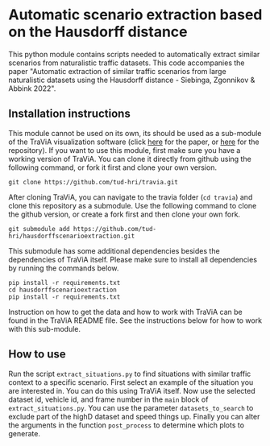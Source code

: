# Automatic scenario extraction based on the Hausdorff distance
This python module contains scripts needed to automatically extract similar scenarios from naturalistic traffic datasets. This code accompanies the paper 
"Automatic extraction of similar traffic scenarios from large naturalistic datasets using the Hausdorff distance - Siebinga, Zgonnikov & Abbink 2022". 

## Installation instructions
This module cannot be used on its own, its should be used as a sub-module of the TraViA visualization software (click 
[here](https://joss.theoj.org/papers/10.21105/joss.03607) for the paper, or [here](https://github.com/tud-hri/travia) for the repository). If you want to 
use this module, first make sure you have a working version of TraViA. You can clone it directly from github using the following command, or fork it first 
and clone your own version.

```
git clone https://github.com/tud-hri/travia.git
```

After cloning TraViA, you can navigate to the travia folder (`cd travia`) and clone this repository as a submodule. Use the following command to clone the 
github version, or create a fork first and then clone your own fork.

```
git submodule add https://github.com/tud-hri/hausdorffscenarioextraction.git
```

This submodule has some additional dependencies besides the dependencies of TraViA itself. Please make sure to install all dependencies by running the 
commands below. 

```
pip install -r requirements.txt
cd hausdorffscenarioextraction
pip install -r requirements.txt
```

Instruction on how to get the data and how to work with TraViA can be found in the TraViA README file. See the instructions below for how to work with this 
sub-module.

## How to use
Run the script `extract_situations.py` to find situations with similar traffic context to a specific scenario. First select an example of the situation you 
are interested in. You can do this using TraViA itself. Now use the selected dataset id, vehicle id, and frame number in the `main` block of 
`extract_situations.py`. You can use the parameter `datasets_to_search` to exclude part of the highD dataset and speed things up. Finally you can alter the 
arguments in the function `post_process` to determine which plots to generate.  
